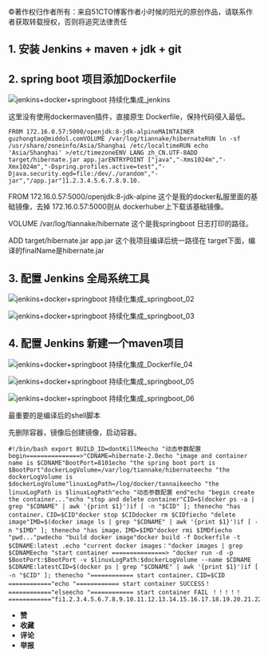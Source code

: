 ©著作权归作者所有：来自51CTO博客作者小时候的阳光的原创作品，请联系作者获取转载授权，否则将追究法律责任

## 1\. 安装 Jenkins + maven + jdk + git

## 2\. spring boot 项目添加Dockerfile

![jenkins+docker+springboot 持续化集成_jenkins](https://s2.51cto.com/images/blog/202109/22/441decf05d7ed2e162c138db5c9cd9f9.png?x-oss-process=image/watermark,size_16,text_QDUxQ1RP5Y2a5a6i,color_FFFFFF,t_30,g_se,x_10,y_10,shadow_20,type_ZmFuZ3poZW5naGVpdGk=/format,webp/resize,m_fixed,w_750 "在这里插入图片描述")

这里没有使用dockermaven插件，直接原生 Dockerfile，保持代码侵入最低。

```
FROM 172.16.0.57:5000/openjdk:8-jdk-alpineMAINTAINER guzhongtao@middol.comVOLUME /var/log/tiannake/hibernateRUN ln -sf /usr/share/zoneinfo/Asia/Shanghai /etc/localtimeRUN echo 'Asia/Shanghai' >/etc/timezoneENV LANG zh_CN.UTF-8ADD target/hibernate.jar app.jarENTRYPOINT ["java","-Xms1024m","-Xmx1024m","-Dspring.profiles.active=test","-Djava.security.egd=file:/dev/./urandom","-jar","/app.jar"]1.2.3.4.5.6.7.8.9.10.
```

FROM 172.16.0.57:5000/openjdk:8-jdk-alpine 这个是我的docker私服里面的基础镜像，去掉 172.16.0.57:5000则从 dockerhuber上下载该基础镜像。

VOLUME /var/log/tiannake/hibernate 这个是我springboot 日志打印的路径。

ADD target/hibernate.jar app.jar 这个我项目编译后统一路径在 target下面，编译的finalName是hibernate.jar

## 3\. 配置 Jenkins 全局系统工具

![jenkins+docker+springboot 持续化集成_springboot_02](https://s2.51cto.com/images/blog/202109/22/09d6bb170d37a1270dc09873485c77e4.png?x-oss-process=image/watermark,size_16,text_QDUxQ1RP5Y2a5a6i,color_FFFFFF,t_30,g_se,x_10,y_10,shadow_20,type_ZmFuZ3poZW5naGVpdGk=/format,webp/resize,m_fixed,w_750 "在这里插入图片描述")

![jenkins+docker+springboot 持续化集成_springboot_03](https://s2.51cto.com/images/blog/202109/22/f8ec46c40840290d22fa013a509e395d.png?x-oss-process=image/watermark,size_16,text_QDUxQ1RP5Y2a5a6i,color_FFFFFF,t_30,g_se,x_10,y_10,shadow_20,type_ZmFuZ3poZW5naGVpdGk=/format,webp/resize,m_fixed,w_750 "在这里插入图片描述")

## 4\. 配置 Jenkins 新建一个maven项目

![jenkins+docker+springboot 持续化集成_Dockerfile_04](https://s2.51cto.com/images/blog/202109/22/23009c707b6b9da395f28c8d3e517c85.png?x-oss-process=image/watermark,size_16,text_QDUxQ1RP5Y2a5a6i,color_FFFFFF,t_30,g_se,x_10,y_10,shadow_20,type_ZmFuZ3poZW5naGVpdGk=/format,webp/resize,m_fixed,w_750 "在这里插入图片描述")

![jenkins+docker+springboot 持续化集成_springboot_05](https://s2.51cto.com/images/blog/202109/22/334b04c4d30b9f5bb4bb437f719e4781.png?x-oss-process=image/watermark,size_16,text_QDUxQ1RP5Y2a5a6i,color_FFFFFF,t_30,g_se,x_10,y_10,shadow_20,type_ZmFuZ3poZW5naGVpdGk=/format,webp/resize,m_fixed,w_750 "在这里插入图片描述")

![jenkins+docker+springboot 持续化集成_springboot_06](https://s2.51cto.com/images/blog/202109/22/a9a8206d30be02f802cf618224eaa568.png?x-oss-process=image/watermark,size_16,text_QDUxQ1RP5Y2a5a6i,color_FFFFFF,t_30,g_se,x_10,y_10,shadow_20,type_ZmFuZ3poZW5naGVpdGk=/format,webp/resize,m_fixed,w_750 "在这里插入图片描述")

最重要的是编译后的shell脚本

先删除容器，镜像后创建镜像，启动容器。

```
#!/bin/bash export BUILD_ID=dontKillMeecho "动态参数配置 begin===============>"CDNAME=hibernate-2.0echo "image and container name is $CDNAME"BootPort=8101echo "the spring boot port is $BootPort"dockerLogVolume=/var/log/tiannake/hibernateecho "the dockerLogVolume is $dockerLogVolume"linuxLogPath=/log/docker/tannaikeecho "the linuxLogPath is $linuxLogPath"echo "动态参数配置 end"echo "begin create the container..."echo "stop and delete container"CID=$(docker ps -a | grep "$CDNAME" | awk '{print $1}')if [ -n "$CID" ]; thenecho "has container，CID=$CID"docker stop $CIDdocker rm $CIDfiecho "delete image"IMD=$(docker image ls | grep "$CDNAME" | awk '{print $1}')if [ -n "$IMD" ]; thenecho "has image，IMD=$IMD"docker rmi $IMDfiecho "pwd..."pwdecho "build docker image"docker build -f Dockerfile -t $CDNAME:latest .echo "current docker images："docker images | grep $CDNAMEecho "start container ===============> "docker run -d -p $BootPort:$BootPort -v $linuxLogPath:$dockerLogVolume --name $CDNAME $CDNAME:latestCID=$(docker ps | grep "$CDNAME" | awk '{print $1}')if [ -n "$CID" ]; thenecho "============ start container，CID=$CID ============"echo "============ start container SUCCESS！============"elseecho "============ start container FAIL ！！！！！============"fi1.2.3.4.5.6.7.8.9.10.11.12.13.14.15.16.17.18.19.20.21.22.23.24.25.26.27.28.29.30.31.32.33.34.35.36.37.38.39.40.41.42.43.44.45.46.47.48.49.50.51.52.53.54.55.56.57.58.59.60.61.62.63.64.65.66.67.
```

-   **赞**
-   **收藏**
-   **评论**
-   **举报**